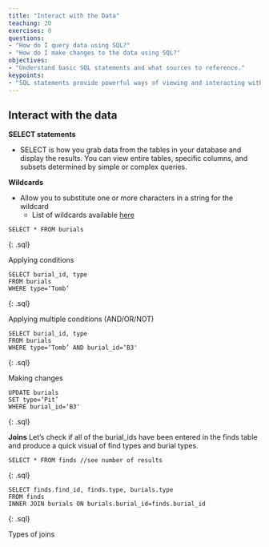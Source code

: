 ```yaml
---
title: "Interact with the Data"
teaching: 20
exercises: 0
questions:
- "How do I query data using SQL?"
- "How do I make changes to the data using SQL?"
objectives:
- "Understand basic SQL statements and what sources to reference."
keypoints:
- "SQL statements provide powerful ways of viewing and interacting with your data."
---
```



## Interact with the data

**SELECT statements**
* SELECT is how you grab data from the tables in your database and display the results. You can view entire tables, specific columns, and subsets determined by simple or complex queries.

**Wildcards**
* Allow you to substitute one or more characters in a string for the wildcard
    * List of wildcards available [here](https://www.w3schools.com/sql/sql_wildcards.asp)

~~~
SELECT * FROM burials
~~~
{: .sql}

Applying conditions 

~~~
SELECT burial_id, type
FROM burials
WHERE type=‘Tomb’
~~~
{: .sql}

Applying multiple conditions (AND/OR/NOT)

~~~
SELECT burial_id, type
FROM burials
WHERE type=‘Tomb’ AND burial_id=‘B3'
~~~
{: .sql}

Making changes

~~~
UPDATE burials
SET type=‘Pit’
WHERE burial_id=‘B3'
~~~
{: .sql}

**Joins**
Let’s check if all of the burial_ids have been entered in the finds table and produce a quick visual of find types and burial types.

~~~
SELECT * FROM finds //see number of results
~~~
{: .sql}

~~~
SELECT finds.find_id, finds.type, burials.type
FROM finds
INNER JOIN burials ON burials.burial_id=finds.burial_id
~~~
{: .sql}

Types of joins
